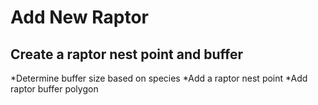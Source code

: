# Add New Raptor
## Create a raptor nest point and buffer

*Determine buffer size based on species
*Add a raptor nest point
*Add raptor buffer polygon
